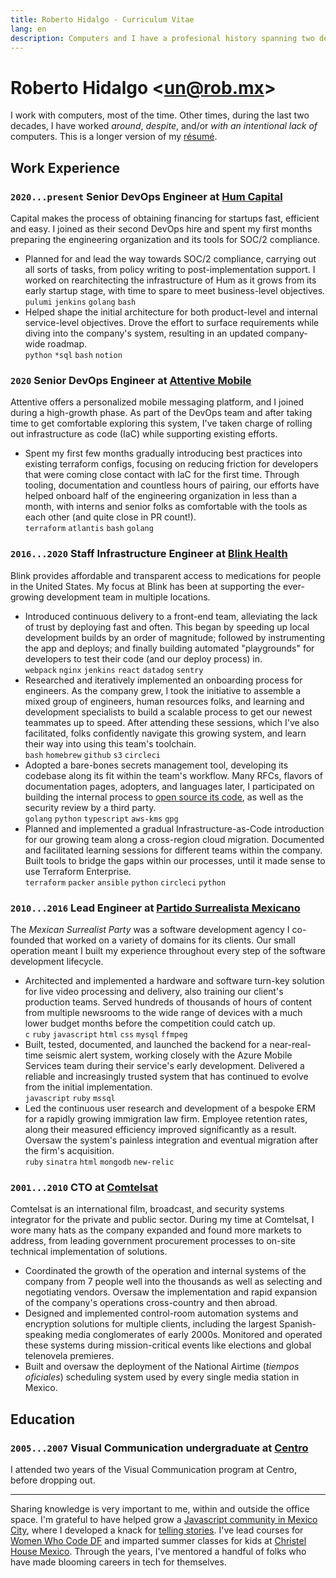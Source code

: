 ```yaml
---
title: Roberto Hidalgo - Curriculum Vitae
lang: en
description: Computers and I have a profesional history spanning two decades; here you'll find more about it.
---
```


# Roberto Hidalgo <[un@rob.mx](mailto:un@rob.mx)>

I work with computers, most of the time. Other times, during the last two decades, I have worked _around_, _despite_, and/or _with an intentional lack of_ computers. This is a longer version of my [résumé](/resume).

## Work Experience

### `2020...present` Senior DevOps Engineer at [Hum Capital](https://www.humcapital.com)

Capital makes the process of obtaining financing for startups fast, efficient and easy. I joined as their second DevOps hire and spent my first months preparing the engineering organization and its tools for SOC/2 compliance.

- Planned for and lead the way towards SOC/2 compliance, carrying out all sorts of tasks, from policy writing to post-implementation support. I worked on rearchitecting the infrastructure of Hum as it grows from its early startup stage, with time to spare to meet business-level objectives. <br /> `pulumi` `jenkins` `golang` `bash`
- Helped shape the initial architecture for both product-level and internal service-level objectives. Drove the effort to surface requirements while diving into the company's system, resulting in an updated company-wide roadmap. <br /> `python` `*sql` `bash` `notion`

### `2020` Senior DevOps Engineer at [Attentive Mobile](https://www.attentivemobile.com)

Attentive offers a personalized mobile messaging platform, and I joined during a high-growth phase. As part of the DevOps team and after taking time to get comfortable exploring this system, I've taken charge of rolling out infrastructure as code (IaC) while supporting existing efforts.

- Spent my first few months gradually introducing best practices into existing terraform configs, focusing on reducing friction for developers that were coming close contact with IaC for the first time. Through tooling, documentation and countless hours of pairing, our efforts have helped onboard half of the engineering organization in less than a month, with interns and senior folks as comfortable with the tools as each other (and quite close in PR count!). <br /> `terraform` `atlantis` `bash` `golang`

### `2016...2020` Staff Infrastructure Engineer at [Blink Health](https://www.blinkhealth.com)

Blink provides affordable and transparent access to medications for people in the United States. My focus at Blink has been at supporting the ever-growing development team in multiple locations.

- Introduced continuous delivery to a front-end team, alleviating the lack of trust by deploying fast and often. This began by speeding up local development builds by an order of magnitude; followed by instrumenting the app and deploys; and finally building automated "playgrounds" for developers to test their code (and our deploy process) in. <br /> `webpack` `nginx` `jenkins` `react` `datadog` `sentry`
- Researched and iteratively implemented an onboarding process for engineers. As the company grew, I took the initiative to assemble a mixed group of engineers, human resources folks, and learning and development specialists to build a scalable process to get our newest teammates up to speed. After attending these sessions, which I've also facilitated, folks confidently navigate this growing system, and learn their way into using this team's toolchain. <br /> `bash` `homebrew` `github` `s3` `circleci`
- Adopted a bare-bones secrets management tool, developing its codebase along its fit within the team's workflow. Many RFCs, flavors of documentation pages, adopters, and languages later, I participated on building the internal process to [open source its code](https://github.com/blinkhealth/go-config-yourself), as well as the security review by a third party. <br /> `golang` `python` `typescript` `aws-kms` `gpg`
- Planned and implemented a gradual Infrastructure-as-Code introduction for our growing team along a cross-region cloud migration. Documented and facilitated learning sessions for different teams within the company. Built tools to bridge the gaps within our processes, until it made sense to use Terraform Enterprise. <br /> `terraform` `packer` `ansible` `python` `circleci` `python`

### `2010...2016` Lead Engineer at [Partido Surrealista Mexicano](http://surrealista.mx)

The _Mexican Surrealist Party_ was a software development agency I co-founded that worked on a variety of domains for its clients. Our small operation meant I built my experience throughout every step of the software development lifecycle.

- Architected and implemented a hardware and software turn-key solution for live video processing and delivery, also training our client's production teams. Served hundreds of thousands of hours of content from multiple newsrooms to the wide range of devices with a much lower budget months before the competition could catch up. <br /> `c` `ruby` `javascript` `html` `css` `mysql` `ffmpeg`
- Built, tested, documented, and launched the backend for a near-real-time seismic alert system, working closely with the Azure Mobile Services team during their service's early development. Delivered a reliable and increasingly trusted system that has continued to evolve from the initial implementation. <br /> `javascript` `ruby` `mssql`
- Led the continuous user research and development of a bespoke ERM for a rapidly growing immigration law firm. Employee retention rates, along their measured efficiency improved significantly as a result. Oversaw the system's painless integration and eventual migration after the firm's acquisition. <br /> `ruby` `sinatra` `html` `mongodb` `new-relic`

### `2001...2010` CTO at [Comtelsat](http://www.comtelsat.com.mx/?lang=en)

Comtelsat is an international film, broadcast, and security systems integrator for the private and public sector. During my time at Comtelsat, I wore many hats as the company expanded and found more markets to address, from leading government procurement processes to on-site technical implementation of solutions.


- Coordinated the growth of the operation and internal systems of the company from 7 people well into the thousands as well as selecting and negotiating vendors. Oversaw the implementation and rapid expansion of the company's operations cross-country and then abroad.
- Designed and implemented control-room automation systems and encryption solutions for multiple clients, including the largest Spanish-speaking media conglomerates of early 2000s. Monitored and operated these systems during mission-critical events like elections and global telenovela premieres.
- Built and oversaw the deployment of the National Airtime (_tiempos oficiales_) scheduling system used by every single media station in Mexico.

## Education

### `2005...2007` Visual Communication undergraduate at [Centro](https://centro.edu.mx)

I attended two years of the Visual Communication program at Centro, before dropping out.

---

Sharing knowledge is very important to me, within and outside the office space. I'm grateful to have helped grow a [Javascript community in Mexico City](http://www.meetup.com/eventloop), where I developed a knack for [telling stories](https://speakerdeck.com/unrob). I've lead courses for [Women Who Code DF](https://www.meetup.com/Women-Who-Code-Mexico-City/) and imparted summer classes for kids at [Christel House Mexico](http://mx.christelhouse.org). Through the years, I've mentored a handful of folks who have made blooming careers in tech for themselves.
